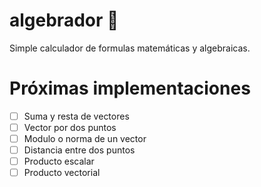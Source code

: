 # algebrador :1234:
Simple calculador de formulas matemáticas y algebraicas.

# Próximas implementaciones
- [ ] Suma y resta de vectores
- [ ] Vector por dos puntos
- [ ] Modulo o norma de un vector
- [ ] Distancia entre dos puntos
- [ ] Producto escalar
- [ ] Producto vectorial
